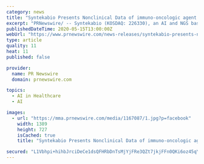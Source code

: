 ```yaml
---
category: news
title: "Syntekabio Presents Nonclinical Data of immuno-oncologic agent STB-C017 at the 2020 AACR meeting"
excerpt: "PRNewswire/ -- Syntekabio (KOSDAQ: 226330), an AI and NGS based drug development company, presented the result of STB-C017 animal experiments, a"
publishedDateTime: 2020-05-15T13:00:00Z
webUrl: "https://www.prnewswire.com/news-releases/syntekabio-presents-nonclinical-data-of-immuno-oncologic-agent-stb-c017-at-the-2020-aacr-meeting-301058243.html"
type: article
quality: 11
heat: 11
published: false

provider:
  name: PR Newswire
  domain: prnewswire.com

topics:
  - AI in Healthcare
  - AI

images:
  - url: "https://mma.prnewswire.com/media/1167087/1.jpg?p=facebook"
    width: 1389
    height: 727
    isCached: true
    title: "Syntekabio Presents Nonclinical Data of immuno-oncologic agent STB-C017 at the 2020 AACR meeting"

secured: "L1Vbhpi+hihbJrciDeCe1dsQFHRbDnTsMjYjFRe3QZt7jkjFFn0QKi6oz45qYmyDSk7Gc1P2U+Mvs/B7s7saR1Y5odAW+p0E0uIDvoOxJLkjal2Ex/aX5a9+FgXMRE3gsMJkslyvNcdaITOxFVVs1a8h3lelU5m2d/MyhAZK9XOVz4ZRowozVJcHfaHSeuOY+a//TVceSOf2Zb+q8WRl1lgU9Q2+fEW0bPGidI/OwHlY9jkK/1fRcIIwr9I2bkdfLNNR5+LrXjELn+dD+S9cqq4IyvmHRxYd0eHRbmXm4zug6xFnzHwGdGGD5D4QVOWuminUMoioeS9MeJIlYmpVVCKozKVTRQp0lYvL01bZumP6HWqKWOVLQTR3vgLkl5qJy/7d2kNLzHIw0fiqybo7h6nTn5NG1sxnT8W3BqOY0xaqrameyfjqLLJyyRsVrihypn7+8b1zKk5q69j8kK0erCsuCvodjrNqHg3u5omfwvU=;QttQxcRzp+J/P0dFhW9Eug=="
---
```


